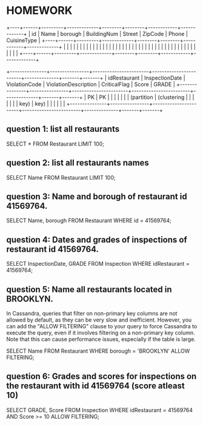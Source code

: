# HOMEWORK

+----+------+---------+-------------+--------+--------+------------+-------------+
| id | Name | borough | BuildingNum | Street | ZipCode | Phone | CuisineType |
+----+------+---------+-------------+--------+--------+------------+-------------+
| | | | | | | | |
| | | | | | | | |
| | | | | | | | |
| | | | | | | | |
| | | | | | | | |
+----+------+---------+-------------+--------+--------+------------+-------------+

+---------------+----------------+-----------------------+------------------------+--------------+-------+-------+
| idRestaurant | InspectionDate | ViolationCode | ViolationDescription | CriticalFlag | Score | GRADE |
+---------------+----------------+-----------------------+------------------------+--------------+-------+-------+
| PK | PK | | | | | |
| (partition | (clustering | | | | | |
| key) | key) | | | | | |
+---------------+----------------+-----------------------+------------------------+--------------+-------+-------+

## question 1: list all restaurants

SELECT \* FROM Restaurant LIMIT 100;

## question 2: list all restaurants names

SELECT Name FROM Restaurant LIMIT 100;

## question 3: Name and borough of restaurant id 41569764.

SELECT Name, borough FROM Restaurant WHERE id = 41569764;

## question 4: Dates and grades of inspections of restaurant id 41569764.

SELECT InspectionDate, GRADE FROM Inspection WHERE idRestaurant = 41569764;

## question 5: Name all restaurants located in BROOKLYN.

In Cassandra, queries that filter on non-primary key columns are not allowed by default, as they can be very slow and inefficient. However, you can add the "ALLOW FILTERING" clause to your query to force Cassandra to execute the query, even if it involves filtering on a non-primary key column. Note that this can cause performance issues, especially if the table is large.

SELECT Name FROM Restaurant WHERE borough = 'BROOKLYN' ALLOW FILTERING;

## question 6: Grades and scores for inspections on the restaurant with id 41569764 (score atleast 10)

SELECT GRADE, Score FROM Inspection WHERE idRestaurant = 41569764 AND Score >= 10 ALLOW FILTERING;
